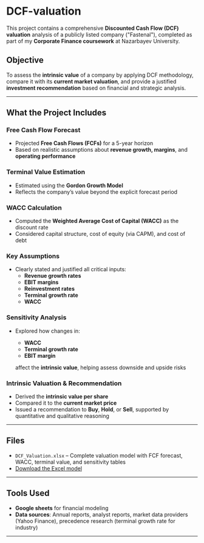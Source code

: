 # DCF-valuation

This project contains a comprehensive **Discounted Cash Flow (DCF) valuation** analysis of a publicly listed company ("Fastenal"), completed as part of my **Corporate Finance coursework** at Nazarbayev University.

## Objective

To assess the **intrinsic value** of a company by applying DCF methodology, compare it with its **current market valuation**, and provide a justified **investment recommendation** based on financial and strategic analysis.

---

## What the Project Includes

### Free Cash Flow Forecast
- Projected **Free Cash Flows (FCFs)** for a 5-year horizon
- Based on realistic assumptions about **revenue growth, margins**, and **operating performance**

### Terminal Value Estimation
- Estimated using the **Gordon Growth Model**  
- Reflects the company’s value beyond the explicit forecast period

### WACC Calculation
- Computed the **Weighted Average Cost of Capital (WACC)** as the discount rate  
- Considered capital structure, cost of equity (via CAPM), and cost of debt

### Key Assumptions
- Clearly stated and justified all critical inputs:
  - **Revenue growth rates**
  - **EBIT margins**
  - **Reinvestment rates**
  - **Terminal growth rate**
  - **WACC**

### Sensitivity Analysis
- Explored how changes in:
  - **WACC**
  - **Terminal growth rate**
  - **EBIT margin**
  
  affect the **intrinsic value**, helping assess downside and upside risks

### Intrinsic Valuation & Recommendation
- Derived the **intrinsic value per share**
- Compared it to the **current market price**
- Issued a recommendation to **Buy**, **Hold**, or **Sell**, supported by quantitative and qualitative reasoning

---

## Files
- `DCF_Valuation.xlsx` – Complete valuation model with FCF forecast, WACC, terminal value, and sensitivity tables
- [Download the Excel model](https://github.com/Aliia17/DCF-valuation/blob/main/DCF_Valuation.xlsx?raw=true)
---

## Tools Used
- **Google sheets** for financial modeling
- **Data sources**: Annual reports, analyst reports, market data providers (Yahoo Finance), precedence research (terminal growth rate for industry)

---

